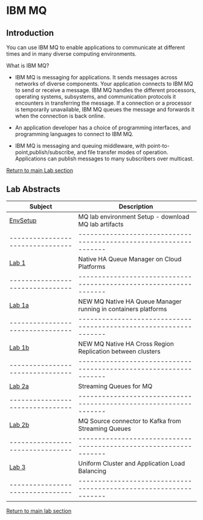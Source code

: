 # IBM MQ
## Introduction
You can use IBM MQ to enable applications to communicate at different times and in many diverse computing environments.

What is IBM MQ?

   - IBM MQ is messaging for applications. It sends messages across networks of diverse components. Your application connects to IBM MQ to send or receive a message. IBM MQ handles the different processors, operating systems, subsystems, and communication protocols it encounters in transferring the message. If a connection or a processor is temporarily unavailable, IBM MQ queues the message and forwards it when the connection is back online.

   - An application developer has a choice of programming interfaces, and programming languages to connect to IBM MQ.
   
   - IBM MQ is messaging and queuing middleware, with point-to-point,publish/subscribe, and file transfer modes of operation. Applications can publish messages to many subscribers over multicast.


[Return to main Lab section](../index.md#lab-section)


## Lab Abstracts

|  Subject                            | Description                                            |                                                               
|-----------------------------|------------------------------------------------------------------------------------------------------------| 
| [EnvSetup](Msg-Pre-lab/mqsetup/mq_setup_steps.md) | MQ lab environment Setup - download MQ lab artifacts                                         
|--------------------------------|-----------------------------------------------------------------|
| [Lab 1](Lab_1/Readme.md)       | Native HA Queue Manager on Cloud Platforms                      | 
|--------------------------------|-----------------------------------------------------------------|
| [Lab 1a](Lab_1a-CRR/Readme.md) | NEW MQ Native HA Queue Manager running in containers platforms  | 
|--------------------------------|-----------------------------------------------------------------|
| [Lab 1b](Lab_1b-CRR/Readme.md)   | NEW MQ Native HA Cross Region Replication between clusters    | 
|--------------------------------|-----------------------------------------------------------------|
| [Lab 2a](Lab_2a/Readme.md)       | Streaming Queues for MQ                                       |  
|--------------------------------|-----------------------------------------------------------------|
| [Lab 2b](Lab_2b/Readme.md)       | MQ Source connector to Kafka from Streaming Queues            | 
|--------------------------------|-----------------------------------------------------------------|
| [Lab 3](Lab_3/Readme.md)       | Uniform Cluster and Application Load Balancing                  |
|--------------------------------|-----------------------------------------------------------------|

[Return to main lab section](../index.md#lab-section)